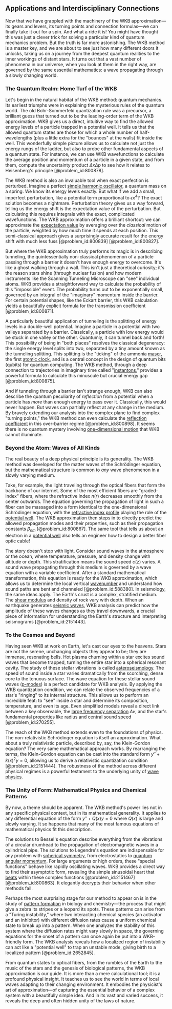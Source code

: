 ## Applications and Interdisciplinary Connections

Now that we have grappled with the machinery of the WKB approximation—its gears and levers, its turning points and connection formulas—we can finally take it out for a spin. And what a ride it is! You might have thought this was just a clever trick for solving a particular kind of quantum mechanics problem. But the truth is far more astonishing. The WKB method is a master key, and we are about to see just how many different doors it unlocks, taking us on a journey from the deepest quantum realities to the inner workings of distant stars. It turns out that a vast number of phenomena in our universe, when you look at them in the right way, are governed by the same essential mathematics: a wave propagating through a slowly changing world.

### The Quantum Realm: Home Turf of the WKB

Let's begin in the natural habitat of the WKB method: quantum mechanics. Its earliest triumphs were in explaining the mysterious rules of the quantum world. The old Bohr-Sommerfeld quantization rule was a precursor, a brilliant guess that turned out to be the leading-order term of the WKB approximation. WKB gives us a direct, intuitive way to find the allowed energy levels of a particle trapped in a potential well. It tells us that the allowed quantum states are those for which a whole number of half-wavelengths (plus a little extra for the "bounces" at the walls) fit inside the well. This wonderfully simple picture allows us to calculate not just the energy rungs of the ladder, but also to probe other fundamental aspects of a quantum state. For instance, we can use WKB wavefunctions to calculate the average position and momentum of a particle in a given state, and from them, compute the uncertainty product $\Delta x \Delta p$ to see how it relates to Heisenberg's principle [@problem_id:800878].

The WKB method is also an invaluable tool when exact perfection is perturbed. Imagine a perfect [simple harmonic oscillator](@article_id:145270), a quantum mass on a spring. We know its energy levels exactly. But what if we add a small, imperfect perturbation, like a potential term proportional to $\epsilon x^4$? The exact solution becomes a nightmare. Perturbation theory gives us a way forward, telling us the energy shift is the expectation value of the perturbation. But calculating this requires integrals with the exact, complicated wavefunctions. The WKB approximation offers a brilliant shortcut: we can approximate the [expectation value](@article_id:150467) by averaging over the *classical* motion of the particle, weighted by how much time it spends at each position. This semi-classical approach gives a surprisingly accurate result for the energy shift with much less fuss [@problem_id:800839] [@problem_id:800827].

But where the WKB approximation truly performs its magic is in describing tunneling, the quintessentially non-classical phenomenon of a particle passing through a barrier it doesn't have enough energy to overcome. It's like a ghost walking through a wall. This isn't just a theoretical curiosity; it's the reason stars shine (through nuclear fusion) and how modern instruments like the Scanning Tunneling Microscope can "see" individual atoms. WKB provides a straightforward way to calculate the probability of this "impossible" event. The probability turns out to be exponentially small, governed by an integral of the "imaginary" momentum inside the barrier. For certain potential shapes, like the Eckart barrier, this WKB calculation yields a beautifully explicit formula for the transmission coefficient [@problem_id:800871].

A particularly beautiful application of tunneling is the splitting of energy levels in a double-well potential. Imagine a particle in a potential with two valleys separated by a barrier. Classically, a particle with low energy would be stuck in one valley or the other. Quantumly, it can tunnel back and forth! This possibility of being in "both places" resolves the classical degeneracy: the single energy level splits into two, separated by a tiny amount known as the tunneling splitting. This splitting is the "ticking" of the ammonia [maser](@article_id:194857), the first [atomic clock](@article_id:150128), and is a central concept in the design of quantum bits (qubits) for quantum computing. The WKB method, through a deep connection to trajectories in imaginary time called "[instantons](@article_id:152997)," provides a powerful formula to calculate this minuscule but crucial energy gap [@problem_id:800875].

And if tunneling through a barrier isn't strange enough, WKB can also describe the quantum peculiarity of *reflection* from a potential when a particle has *more* than enough energy to pass over it. Classically, this would never happen. But waves can partially reflect at any change in the medium. By bravely extending our analysis into the complex plane to find complex "turning points," the WKB method can even calculate the [reflection coefficient](@article_id:140979) in this over-barrier regime [@problem_id:800898]. It seems there is no quantum mystery involving [one-dimensional motion](@article_id:190396) that WKB cannot illuminate.

### Beyond the Atom: Waves of All Kinds

The real beauty of a deep physical principle is its generality. The WKB method was developed for the matter waves of the Schrödinger equation, but the mathematical structure is common to *any* wave phenomenon in a slowly varying medium.

Take, for example, the light traveling through the optical fibers that form the backbone of our internet. Some of the most efficient fibers are "graded-index" fibers, where the refractive index $n(r)$ decreases smoothly from the center outwards. The equation governing the propagation of light in such a fiber can be massaged into a form identical to the one-dimensional Schrödinger equation, with the [refractive index profile](@article_id:194899) playing the role of the [potential well](@article_id:151646). The WKB approximation then steps in to directly predict the allowed propagation modes and their properties, such as their propagation constants $\beta_{nm}$ [@problem_id:800867]. The same tool that tells us about an electron in a [potential well](@article_id:151646) also tells an engineer how to design a better fiber optic cable!

The story doesn't stop with light. Consider sound waves in the atmosphere or the ocean, where temperature, pressure, and density change with altitude or depth. This stratification means the sound speed $c(z)$ varies. A sound wave propagating through this medium is governed by a wave equation with a variable coefficient. After a standard mathematical transformation, this equation is ready for the WKB approximation, which allows us to determine the local vertical [wavenumber](@article_id:171958) and understand how sound paths are bent and channeled [@problem_id:588380]. In seismology, the same ideas apply. The Earth's crust is a complex, stratified medium. The [shear modulus](@article_id:166734) and density of rock vary with depth. When an earthquake generates [seismic waves](@article_id:164491), WKB analysis can predict how the amplitude of these waves changes as they travel downwards, a crucial piece of information for understanding the Earth's structure and interpreting seismograms [@problem_id:2151443].

### To the Cosmos and Beyond

Having seen WKB at work on Earth, let's cast our eyes to the heavens. Stars are not the serene, unchanging objects they appear to be; they are immense, resonating bells. Hot plasma churning within a star excites sound waves that become trapped, turning the entire star into a spherical resonant cavity. The study of these stellar vibrations is called [asteroseismology](@article_id:161010). The speed of sound inside a star varies dramatically from the scorching, dense core to the tenuous surface. The wave equation for these stellar sound waves ([p-modes](@article_id:159160)) is a perfect candidate for WKB analysis. By applying the WKB quantization condition, we can relate the observed frequencies of a star's "ringing" to its internal structure. This allows us to perform an incredible feat: to "see" inside a star and determine its composition, temperature, and even its age. Even simplified models reveal a direct link between a key observable, the [large frequency separation](@article_id:159453) $\Delta\nu$, and the star's fundamental properties like radius and central sound speed [@problem_id:270255].

The reach of the WKB method extends even to the foundations of physics. The non-relativistic Schrödinger equation is itself an approximation. What about a truly relativistic particle, described by, say, the Klein-Gordon equation? The very same mathematical approach works. By rearranging the terms, the Klein-Gordon equation can be cast into the standard form $y'' + k(x)^2 y = 0$, allowing us to derive a relativistic quantization condition [@problem_id:2151444]. The robustness of the method across different physical regimes is a powerful testament to the underlying unity of [wave physics](@article_id:196159).

### The Unity of Form: Mathematical Physics and Chemical Patterns

By now, a theme should be apparent. The WKB method's power lies not in any specific physical context, but in its mathematical generality. It applies to any differential equation of the form $y'' + Q(x)y = 0$ where $Q(x)$ is large and slowly varying. It so happens that many of the most famous equations of mathematical physics fit this description.

The solutions to Bessel's equation describe everything from the vibrations of a circular drumhead to the propagation of electromagnetic waves in a cylindrical pipe. The solutions to Legendre's equation are indispensable for any problem with [spherical symmetry](@article_id:272358), from electrostatics to [quantum angular momentum](@article_id:138286). For large arguments or high orders, these "special functions" behave like rapidly oscillating waves. WKB provides a direct way to find their asymptotic form, revealing the simple sinusoidal heart that [beats](@article_id:191434) within these complex functions [@problem_id:2151467] [@problem_id:800863]. It elegantly decrypts their behavior when other methods fail.

Perhaps the most surprising stage for our method to appear on is in the study of [pattern formation](@article_id:139504) in biology and chemistry—the process that might give a zebra its stripes or a leopard its spots. These patterns can arise from a "Turing instability," where two interacting chemical species (an activator and an inhibitor) with different diffusion rates cause a uniform chemical state to break up into a pattern. When one analyzes the stability of this system where the diffusion rates might vary slowly in space, the governing equations for the onset of a pattern can once again be put into a WKB-friendly form. The WKB analysis reveals how a localized region of instability can act like a "potential well" to trap an unstable mode, giving birth to a localized pattern [@problem_id:2652845].

From quantum states to optical fibers, from the rumbles of the Earth to the music of the stars and the genesis of biological patterns, the WKB approximation is our guide. It is more than a mere calculational tool; it is a profound physical insight. It teaches us to see the world in terms of local waves adapting to their changing environment. It embodies the physicist's art of approximation—of capturing the essential behavior of a complex system with a beautifully simple idea. And in its vast and varied success, it reveals the deep and often hidden unity of the laws of nature.